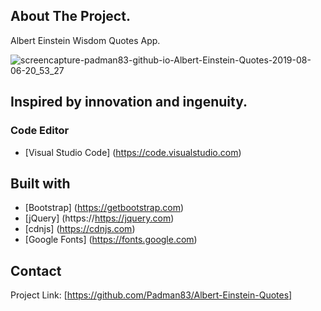 ## About The Project.
Albert Einstein Wisdom Quotes App.

![screencapture-padman83-github-io-Albert-Einstein-Quotes-2019-08-06-20_53_27](https://user-images.githubusercontent.com/45048950/62707702-6b1a8580-ba24-11e9-8135-80e99ef0b4bf.png)

## Inspired by innovation and ingenuity.

### Code Editor
* [Visual Studio Code] (https://code.visualstudio.com)

## Built with
* [Bootstrap] (https://getbootstrap.com)
* [jQuery] (https://https://jquery.com)
* [cdnjs] (https://cdnjs.com)
* [Google Fonts] (https://fonts.google.com)

## Contact

Project Link: [https://github.com/Padman83/Albert-Einstein-Quotes]
